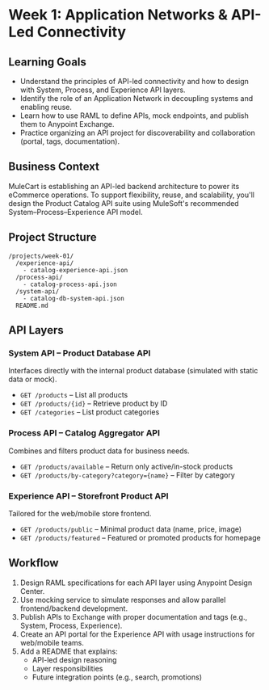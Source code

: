 # Week 1: Application Networks & API-Led Connectivity

## Learning Goals
- Understand the principles of API-led connectivity and how to design with System, Process, and Experience API layers.
- Identify the role of an Application Network in decoupling systems and enabling reuse.
- Learn how to use RAML to define APIs, mock endpoints, and publish them to Anypoint Exchange.
- Practice organizing an API project for discoverability and collaboration (portal, tags, documentation).

## Business Context
MuleCart is establishing an API-led backend architecture to power its eCommerce operations. To support flexibility, reuse, and scalability, you'll design the Product Catalog API suite using MuleSoft's recommended System–Process–Experience API model.

## Project Structure
```
/projects/week-01/
  /experience-api/
    - catalog-experience-api.json
  /process-api/
    - catalog-process-api.json
  /system-api/
    - catalog-db-system-api.json
  README.md
```

## API Layers

### System API – Product Database API
Interfaces directly with the internal product database (simulated with static data or mock).
- `GET /products` – List all products
- `GET /products/{id}` – Retrieve product by ID
- `GET /categories` – List product categories

### Process API – Catalog Aggregator API
Combines and filters product data for business needs.
- `GET /products/available` – Return only active/in-stock products
- `GET /products/by-category?category={name}` – Filter by category

### Experience API – Storefront Product API
Tailored for the web/mobile store frontend.
- `GET /products/public` – Minimal product data (name, price, image)
- `GET /products/featured` – Featured or promoted products for homepage

## Workflow
1. Design RAML specifications for each API layer using Anypoint Design Center.
2. Use mocking service to simulate responses and allow parallel frontend/backend development.
3. Publish APIs to Exchange with proper documentation and tags (e.g., System, Process, Experience).
4. Create an API portal for the Experience API with usage instructions for web/mobile teams.
5. Add a README that explains:
    - API-led design reasoning
    - Layer responsibilities
    - Future integration points (e.g., search, promotions)